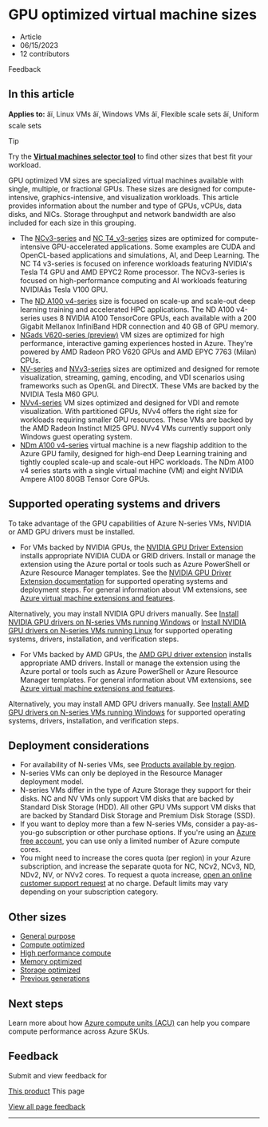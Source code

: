 # GPU optimized virtual machine sizes

* Article
* 06/15/2023
* 12 contributors

Feedback

## In this article

**Applies to:** âï¸ Linux VMs âï¸ Windows VMs âï¸ Flexible scale sets âï¸ Uniform scale sets

Tip

Try the **[Virtual machines selector tool](https://aka.ms/vm-selector)** to find other sizes that best fit your workload.

GPU optimized VM sizes are specialized virtual machines available with single, multiple, or fractional GPUs. These sizes are designed for compute-intensive, graphics-intensive, and visualization workloads. This article provides information about the number and type of GPUs, vCPUs, data disks, and NICs. Storage throughput and network bandwidth are also included for each size in this grouping.

* The [NCv3-series](ncv3-series) and [NC T4\_v3-series](nct4-v3-series) sizes are optimized for compute-intensive GPU-accelerated applications. Some examples are CUDA and OpenCL-based applications and simulations, AI, and Deep Learning. The NC T4 v3-series is focused on inference workloads featuring NVIDIA's Tesla T4 GPU and AMD EPYC2 Rome processor. The NCv3-series is focused on high-performance computing and AI workloads featuring NVIDIAâs Tesla V100 GPU.
* The [ND A100 v4-series](nda100-v4-series) size is focused on scale-up and scale-out deep learning training and accelerated HPC applications. The ND A100 v4-series uses 8 NVIDIA A100 TensorCore GPUs, each available with a 200 Gigabit Mellanox InfiniBand HDR connection and 40 GB of GPU memory.
* [NGads V620-series (preview)](ngads-v-620-series) VM sizes are optimized for high performance, interactive gaming experiences hosted in Azure. They're powered by AMD Radeon PRO V620 GPUs and AMD EPYC 7763 (Milan) CPUs.
* [NV-series](nv-series) and [NVv3-series](nvv3-series) sizes are optimized and designed for remote visualization, streaming, gaming, encoding, and VDI scenarios using frameworks such as OpenGL and DirectX. These VMs are backed by the NVIDIA Tesla M60 GPU.
* [NVv4-series](nvv4-series) VM sizes optimized and designed for VDI and remote visualization. With partitioned GPUs, NVv4 offers the right size for workloads requiring smaller GPU resources. These VMs are backed by the AMD Radeon Instinct MI25 GPU. NVv4 VMs currently support only Windows guest operating system.
* [NDm A100 v4-series](ndm-a100-v4-series) virtual machine is a new flagship addition to the Azure GPU family, designed for high-end Deep Learning training and tightly coupled scale-up and scale-out HPC workloads. The NDm A100 v4 series starts with a single virtual machine (VM) and eight NVIDIA Ampere A100 80GB Tensor Core GPUs.

## Supported operating systems and drivers

To take advantage of the GPU capabilities of Azure N-series VMs, NVIDIA or AMD GPU drivers must be installed.

* For VMs backed by NVIDIA GPUs, the [NVIDIA GPU Driver Extension](extensions/hpccompute-gpu-windows) installs appropriate NVIDIA CUDA or GRID drivers. Install or manage the extension using the Azure portal or tools such as Azure PowerShell or Azure Resource Manager templates. See the [NVIDIA GPU Driver Extension documentation](extensions/hpccompute-gpu-windows) for supported operating systems and deployment steps. For general information about VM extensions, see [Azure virtual machine extensions and features](extensions/overview).

Alternatively, you may install NVIDIA GPU drivers manually. See [Install NVIDIA GPU drivers on N-series VMs running Windows](windows/n-series-driver-setup) or [Install NVIDIA GPU drivers on N-series VMs running Linux](linux/n-series-driver-setup) for supported operating systems, drivers, installation, and verification steps.
* For VMs backed by AMD GPUs, the [AMD GPU driver extension](extensions/hpccompute-amd-gpu-windows) installs appropriate AMD drivers. Install or manage the extension using the Azure portal or tools such as Azure PowerShell or Azure Resource Manager templates. For general information about VM extensions, see [Azure virtual machine extensions and features](extensions/overview).

Alternatively, you may install AMD GPU drivers manually. See [Install AMD GPU drivers on N-series VMs running Windows](windows/n-series-amd-driver-setup) for supported operating systems, drivers, installation, and verification steps.

## Deployment considerations

* For availability of N-series VMs, see [Products available by region](https://azure.microsoft.com/regions/services/).
* N-series VMs can only be deployed in the Resource Manager deployment model.
* N-series VMs differ in the type of Azure Storage they support for their disks. NC and NV VMs only support VM disks that are backed by Standard Disk Storage (HDD). All other GPU VMs support VM disks that are backed by Standard Disk Storage and Premium Disk Storage (SSD).
* If you want to deploy more than a few N-series VMs, consider a pay-as-you-go subscription or other purchase options. If you're using an [Azure free account](https://azure.microsoft.com/free/), you can use only a limited number of Azure compute cores.
* You might need to increase the cores quota (per region) in your Azure subscription, and increase the separate quota for NC, NCv2, NCv3, ND, NDv2, NV, or NVv2 cores. To request a quota increase, [open an online customer support request](../azure-portal/supportability/how-to-create-azure-support-request) at no charge. Default limits may vary depending on your subscription category.

## Other sizes

* [General purpose](sizes-general)
* [Compute optimized](sizes-compute)
* [High performance compute](sizes-hpc)
* [Memory optimized](sizes-memory)
* [Storage optimized](sizes-storage)
* [Previous generations](sizes-previous-gen)

## Next steps

Learn more about how [Azure compute units (ACU)](acu) can help you compare compute performance across Azure SKUs.

## Feedback

Submit and view feedback for

[This product](https://feedback.azure.com/d365community/forum/ec2f1827-be25-ec11-b6e6-000d3a4f0f1c)
This page

[View all page feedback](https://github.com/MicrosoftDocs/azure-docs/issues)

---
